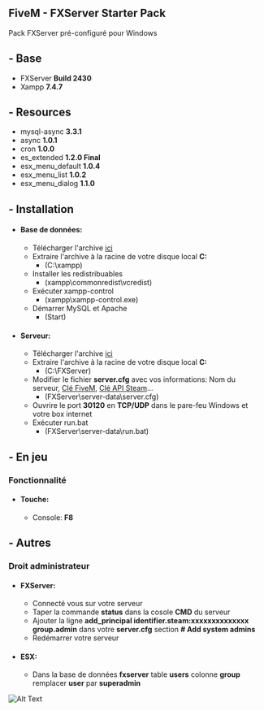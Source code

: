 ## FiveM - FXServer Starter Pack
Pack FXServer pré-configuré pour Windows

## - Base
* FXServer **Build 2430**
* Xampp **7.4.7**

## - Resources
* mysql-async **3.3.1**
* async **1.0.1**
* cron **1.0.0**
* es_extended **1.2.0 Final**
* esx_menu_default **1.0.4**
* esx_menu_list **1.0.2**
* esx_menu_dialog **1.1.0**

## - Installation
* #### Base de données:
  * Télécharger l'archive [ici](https://mega.nz/file/54FUyA6J#UNwKXX-RtIr_oUisaRWXtL5ztzpZA9QPGqfoPXsk4Rk)
  * Extraire l'archive à la racine de votre disque local **C:**
    * (C:\xampp)
  * Installer les redistribuables
    * (xampp\commonredist\vcredist\)
  * Exécuter xampp-control
    * (xampp\xampp-control.exe)
  * Démarrer MySQL et Apache
    * (Start)
  
* #### Serveur:
  * Télécharger l'archive [ici](https://github.com/IceWeedo/FiveM-FXServer-Starter-Pack/releases/latest)
  * Extraire l'archive à la racine de votre disque local **C:**
    * (C:\FXServer)
  * Modifier le fichier **server.cfg** avec vos informations: Nom du serveur, [Clé FiveM](https://keymaster.fivem.net), [Clé API Steam](https://steamcommunity.com/dev/apikey)...
    * (FXServer\server-data\server.cfg)
  * Ouvrire le port **30120** en **TCP/UDP** dans le pare-feu Windows et votre box internet
  * Exécuter run.bat
    * (FXServer\server-data\run.bat)

## - En jeu
### Fonctionnalité
* #### Touche:
  * Console: **F8**

## - Autres
### Droit administrateur
* #### FXServer:
  * Connecté vous sur votre serveur 
  * Taper la commande **status** dans la cosole **CMD** du serveur
  * Ajouter la ligne **add_principal identifier.steam:xxxxxxxxxxxxxx group.admin** dans votre **server.cfg** section **# Add system admins**
  * Redémarrer votre serveur

* #### ESX:
  * Dans la base de données **fxserver** table **users** colonne **group** remplacer **user** par **superadmin**

![Alt Text](https://i.ibb.co/r3R4RSf/admin.png)
